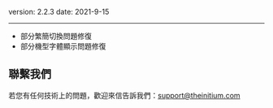 version: 2.2.3
date: 2021-9-15

---

- 部分繁簡切換問題修復
- 部分機型字體顯示問題修復

## 聯繫我們

若您有任何技術上的問題，歡迎來信告訴我們：[support@theinitium.com](mailto:support@theinitium.com)